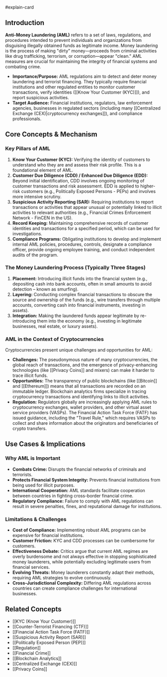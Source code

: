 #explain-card

## Introduction

**Anti-Money Laundering (AML)** refers to a set of laws, regulations, and procedures intended to prevent individuals and organizations from disguising illegally obtained funds as legitimate income. Money laundering is the process of making "dirty" money—proceeds from criminal activities like drug trafficking, terrorism, or corruption—appear "clean." AML measures are crucial for maintaining the integrity of financial systems and combating crime.

- **Importance/Purpose:** AML regulations aim to detect and deter money laundering and terrorist financing. They typically require financial institutions and other regulated entities to monitor customer transactions, verify identities ([[Know Your Customer (KYC)]]), and report suspicious activities.
- **Target Audience:** Financial institutions, regulators, law enforcement agencies, businesses in regulated sectors (including many [[Centralized Exchange (CEX)|cryptocurrency exchanges]]), and compliance professionals.

## Core Concepts & Mechanism

### Key Pillars of AML

1.  **Know Your Customer (KYC):** Verifying the identity of customers to understand who they are and assess their risk profile. This is a foundational element of AML.
2.  **Customer Due Diligence (CDD) / Enhanced Due Diligence (EDD):** Beyond initial identification, CDD involves ongoing monitoring of customer transactions and risk assessment. EDD is applied to higher-risk customers (e.g., Politically Exposed Persons - PEPs) and involves more intensive scrutiny.
3.  **Suspicious Activity Reporting (SAR):** Requiring institutions to report transactions or activities that appear unusual or potentially linked to illicit activities to relevant authorities (e.g., Financial Crimes Enforcement Network - FinCEN in the US).
4.  **Record Keeping:** Maintaining comprehensive records of customer identities and transactions for a specified period, which can be used for investigations.
5.  **Compliance Programs:** Obligating institutions to develop and implement internal AML policies, procedures, controls, designate a compliance officer, provide ongoing employee training, and conduct independent audits of the program.

### The Money Laundering Process (Typically Three Stages)

1.  **Placement:** Introducing illicit funds into the financial system (e.g., depositing cash into bank accounts, often in small amounts to avoid detection – known as smurfing).
2.  **Layering:** Conducting complex financial transactions to obscure the source and ownership of the funds (e.g., wire transfers through multiple accounts, converting cash into financial instruments, investing in assets).
3.  **Integration:** Making the laundered funds appear legitimate by re-introducing them into the economy (e.g., investing in legitimate businesses, real estate, or luxury assets).

### AML in the Context of Cryptocurrencies

Cryptocurrencies present unique challenges and opportunities for AML:

- **Challenges:** The pseudonymous nature of many cryptocurrencies, the global reach of transactions, and the emergence of privacy-enhancing technologies (like [[Privacy Coins]] and mixers) can make it harder to trace illicit funds.
- **Opportunities:** The transparency of public blockchains (like [[Bitcoin]] and [[Ethereum]]) means that all transactions are recorded on an immutable ledger. Blockchain analytics firms specialize in tracing cryptocurrency transactions and identifying links to illicit activities.
- **Regulation:** Regulators globally are increasingly applying AML rules to cryptocurrency exchanges, wallet providers, and other virtual asset service providers (VASPs). The Financial Action Task Force (FATF) has issued guidance, including the "Travel Rule," which requires VASPs to collect and share information about the originators and beneficiaries of crypto transfers.

## Use Cases & Implications

### Why AML is Important

- **Combats Crime:** Disrupts the financial networks of criminals and terrorists.
- **Protects Financial System Integrity:** Prevents financial institutions from being used for illicit purposes.
- **International Cooperation:** AML standards facilitate cooperation between countries in fighting cross-border financial crime.
- **Regulatory Compliance:** Failure to comply with AML regulations can result in severe penalties, fines, and reputational damage for institutions.

### Limitations & Challenges

- **Cost of Compliance:** Implementing robust AML programs can be expensive for financial institutions.
- **Customer Friction:** KYC and CDD processes can be cumbersome for customers.
- **Effectiveness Debate:** Critics argue that current AML regimes are overly burdensome and not always effective in stopping sophisticated money launderers, while potentially excluding legitimate users from financial services.
- **Evolving Threats:** Money launderers constantly adapt their methods, requiring AML strategies to evolve continuously.
- **Cross-Jurisdictional Complexity:** Differing AML regulations across countries can create compliance challenges for international businesses.

## Related Concepts

- [[KYC (Know Your Customer)]]
- [[Counter-Terrorist Financing (CTF)]]
- [[Financial Action Task Force (FATF)]]
- [[Suspicious Activity Report (SAR)]]
- [[Politically Exposed Person (PEP)]]
- [[Regulation]]
- [[Financial Crime]]
- [[Blockchain Analytics]]
- [[Centralized Exchange (CEX)]]
- [[Privacy Coins]]
